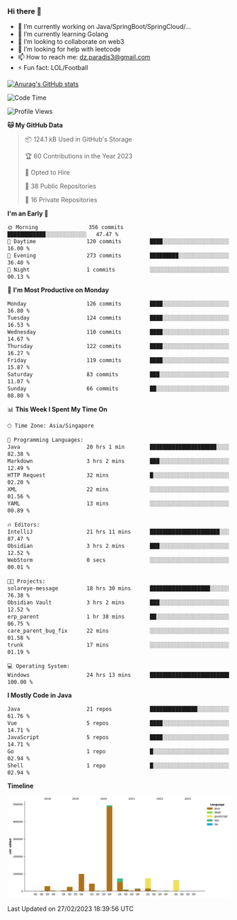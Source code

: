 ### Hi there 👋

- 🔭 I’m currently working on Java/SpringBoot/SpringCloud/...
- 🌱 I’m currently learning Golang
- 👯 I’m looking to collaborate on web3
- 🤔 I’m looking for help with leetcode
- 📫 How to reach me: dz.paradis3@gmail.com
- ⚡ Fun fact: LOL/Football

[![Anurag's GitHub stats](https://github-readme-stats.vercel.app/api?username=xiumu2017&show_icons=true&theme=radical)](https://github.com/anuraghazra/github-readme-stats)

<!--
**xiumu2017/xiumu2017** is a ✨ _special_ ✨ repository because its `README.md` (this file) appears on your GitHub profile.

Here are some ideas to get you started:

- 🔭 I’m currently working on ...
- 🌱 I’m currently learning ...
- 👯 I’m looking to collaborate on ...
- 🤔 I’m looking for help with ...
- 💬 Ask me about ...
- 📫 How to reach me: ...
- 😄 Pronouns: ...
- ⚡ Fun fact: ...
-->

<!--START_SECTION:waka-->
![Code Time](http://img.shields.io/badge/Code%20Time-1%2C210%20hrs%2026%20mins-blue)

![Profile Views](http://img.shields.io/badge/Profile%20Views-14-blue)

**🐱 My GitHub Data** 

> 📦 124.1 kB Used in GitHub's Storage 
 > 
> 🏆 60 Contributions in the Year 2023
 > 
> 💼 Opted to Hire
 > 
> 📜 38 Public Repositories 
 > 
> 🔑 16 Private Repositories 
 > 
**I'm an Early 🐤** 

```text
🌞 Morning                356 commits         ████████████░░░░░░░░░░░░░   47.47 % 
🌆 Daytime                120 commits         ████░░░░░░░░░░░░░░░░░░░░░   16.00 % 
🌃 Evening                273 commits         █████████░░░░░░░░░░░░░░░░   36.40 % 
🌙 Night                  1 commits           ░░░░░░░░░░░░░░░░░░░░░░░░░   00.13 % 
```
📅 **I'm Most Productive on Monday** 

```text
Monday                   126 commits         ████░░░░░░░░░░░░░░░░░░░░░   16.80 % 
Tuesday                  124 commits         ████░░░░░░░░░░░░░░░░░░░░░   16.53 % 
Wednesday                110 commits         ████░░░░░░░░░░░░░░░░░░░░░   14.67 % 
Thursday                 122 commits         ████░░░░░░░░░░░░░░░░░░░░░   16.27 % 
Friday                   119 commits         ████░░░░░░░░░░░░░░░░░░░░░   15.87 % 
Saturday                 83 commits          ███░░░░░░░░░░░░░░░░░░░░░░   11.07 % 
Sunday                   66 commits          ██░░░░░░░░░░░░░░░░░░░░░░░   08.80 % 
```


📊 **This Week I Spent My Time On** 

```text
🕑︎ Time Zone: Asia/Singapore

💬 Programming Languages: 
Java                     20 hrs 1 min        █████████████████████░░░░   82.38 % 
Markdown                 3 hrs 2 mins        ███░░░░░░░░░░░░░░░░░░░░░░   12.49 % 
HTTP Request             32 mins             █░░░░░░░░░░░░░░░░░░░░░░░░   02.20 % 
XML                      22 mins             ░░░░░░░░░░░░░░░░░░░░░░░░░   01.56 % 
YAML                     13 mins             ░░░░░░░░░░░░░░░░░░░░░░░░░   00.89 % 

🔥 Editors: 
IntelliJ                 21 hrs 11 mins      ██████████████████████░░░   87.47 % 
Obsidian                 3 hrs 2 mins        ███░░░░░░░░░░░░░░░░░░░░░░   12.52 % 
WebStorm                 0 secs              ░░░░░░░░░░░░░░░░░░░░░░░░░   00.01 % 

🐱‍💻 Projects: 
solareye-message         18 hrs 30 mins      ███████████████████░░░░░░   76.38 % 
Obsidian Vault           3 hrs 2 mins        ███░░░░░░░░░░░░░░░░░░░░░░   12.52 % 
erp_parent               1 hr 38 mins        ██░░░░░░░░░░░░░░░░░░░░░░░   06.75 % 
care_parent_bug_fix      22 mins             ░░░░░░░░░░░░░░░░░░░░░░░░░   01.58 % 
trunk                    17 mins             ░░░░░░░░░░░░░░░░░░░░░░░░░   01.19 % 

💻 Operating System: 
Windows                  24 hrs 13 mins      █████████████████████████   100.00 % 
```

**I Mostly Code in Java** 

```text
Java                     21 repos            ███████████████░░░░░░░░░░   61.76 % 
Vue                      5 repos             ████░░░░░░░░░░░░░░░░░░░░░   14.71 % 
JavaScript               5 repos             ████░░░░░░░░░░░░░░░░░░░░░   14.71 % 
Go                       1 repo              █░░░░░░░░░░░░░░░░░░░░░░░░   02.94 % 
Shell                    1 repo              █░░░░░░░░░░░░░░░░░░░░░░░░   02.94 % 
```



**Timeline**

![Lines of Code chart](https://raw.githubusercontent.com/xiumu2017/xiumu2017/main/assets/bar_graph.png)


 Last Updated on 27/02/2023 18:39:56 UTC
<!--END_SECTION:waka-->
